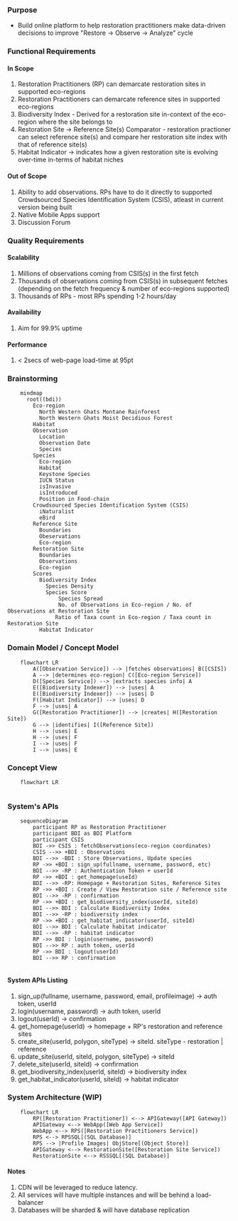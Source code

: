 ### Purpose
- Build online platform to help restoration practitioners make data-driven decisions to improve "Restore -> Observe -> Analyze" cycle

### Functional Requirements
#### In Scope
1. Restoration Practitioners (RP) can demarcate restoration sites in supported eco-regions
2. Restoration Practitioners can demarcate reference sites in supported eco-regions
3. Biodiversity Index - Derived for a restoration site in-context of the eco-region where the site belongs to
4. Restoration Site -> Reference Site(s) Comparator - restoration practioner can select reference site(s) and compare her restoration site index with that of reference site(s)
5. Habitat Indicator -> indicates how a given restoration site is evolving over-time in-terms of habitat niches

#### Out of Scope
1. Ability to add observations. RPs have to do it directly to supported Crowdsourced Species Identification System (CSIS), atleast in current version being built
2. Native Mobile Apps support
3. Discussion Forum

### Quality Requirements
#### Scalability
1. Millions of observations coming from CSIS(s) in the first fetch
2. Thousands of observations coming from CSIS(s) in subsequent fetches (depending on the fetch frequency & number of eco-regions supported)
3. Thousands of RPs - most RPs spending 1-2 hours/day
#### Availability
1. Aim for 99.9% uptime
#### Performance
1. < 2secs of web-page load-time at 95pt

### Brainstorming
```mermaid
    mindmap
      root((bdi))
        Eco-region
          North Western Ghats Montane Rainforest
          North Western Ghats Moist Decidious Forest
        Habitat
        Observation
          Location
          Observation Date
          Species            
        Species
          Eco-region
          Habitat
          Keystone Species
          IUCN Status
          isInvasive
          isIntroduced
          Position in Food-chain                    
        Crowdsourced Species Identification System (CSIS)
          iNaturalist
          eBird
        Reference Site
          Boundaries
          Obeservations
          Eco-region
        Restoration Site
          Boundaries
          Observations
          Eco-region
        Scores
          Biodiversity Index
            Species Density            
            Species Score
                Species Spread
                No. of Observations in Eco-region / No. of Observations at Restoration Site
               Ratio of Taxa count in Eco-region / Taxa count in Restoration Site
          Habitat Indicator              
```

### Domain Model / Concept Model
```mermaid
    flowchart LR
        A([Observation Service]) --> |fetches observations| B([CSIS])
        A --> |determines eco-region| C([Eco-region Service])
        D([Species Service]) --> |extracts species info| A
        E([Biodiversity Indexer]) --> |uses| A
        E([Biodiversity Indexer]) --> |uses| D
        F([Habitat Indicator]) --> |uses| D
        F --> |uses| A
        G([Restoration Practitioner]) --> |creates| H([Restoration Site])
        G --> |identifies| I([Reference Site])
        H --> |uses| E
        H --> |uses| F
        I --> |uses| F
        I --> |uses| E
```

### Concept View
```mermaid
    flowchart LR
        
```

### System's APIs
```mermaid
    sequenceDiagram
        participant RP as Restoration Practitioner
        participant BDI as BDI Platform
        participant CSIS
        BDI ->> CSIS : fetchObservations(eco-region coordinates)
        CSIS -->> +BDI : Observations
        BDI -->> -BDI : Store Observations, Update species
        RP ->> +BDI : sign_up(fullname, username, password, etc)
        BDI -->> -RP : Authentication Token + userId
        RP ->> +BDI : get_homepage(useId)
        BDI -->> -RP: Homepage + Restoration Sites, Reference Sites
        RP ->> +BDI : Create / View Restoration site / Reference site
        BDI -->> -RP : confirmation
        RP ->> +BDI : get_biodiversity_index(userId, siteId)
        BDI -->> BDI : Calculate Biodiversity Index
        BDI -->> -RP : biodiversity index
        RP ->> +BDI : get_habitat_indicator(userId, siteId)
        BDI -->> BDI : Calculate habitat indicator
        BDI -->> -RP : habitat indicator
        RP ->> BDI : login(username, password)
        BDI -->> RP : auth token, userId
        RP ->> BDI : logout(userId)
        BDI -->> RP : confirmation
             
```
#### System APIs Listing
1. sign_up(fullname, username, password, email, profileimage) -> auth token, userId
2. login(username, password) -> auth token, userId
3. logout(userId) -> confirmation
4. get_homepage(userId) -> homepage + RP's restoration and reference sites
5. create_site(userId, polygon, siteType) -> siteId. siteType - restoration | reference
6. update_site(userId, siteId, polygon, siteType) -> siteId
7. delete_site(userId, siteId) -> confirmation
8. get_biodiversity_index(userId, siteId) -> biodiversity index
9. get_habitat_indicator(userId, siteId) -> habitat indicator

### System Architecture (WIP)
```mermaid
    flowchart LR
        RP([Restoration Practitioner]) <--> APIGateway([API Gateway])
        APIGateway <--> WebApp([Web App Service])
        WebApp <--> RPS([Restoration Practitioners Service])
        RPS <--> RPSSQL[(SQL Database)]
        RPS --> |Profile Images| ObjStore[(Object Store)]
        APIGateway <--> RestorationSite([Restoration Site Service])
        RestorationSite <--> RSSSQL[(SQL Database)]
```
#### Notes
1. CDN will be leveraged to reduce latency.
2. All services will have multiple instances and will be behind a load-balancer
3. Databases will be sharded & will have database replication
